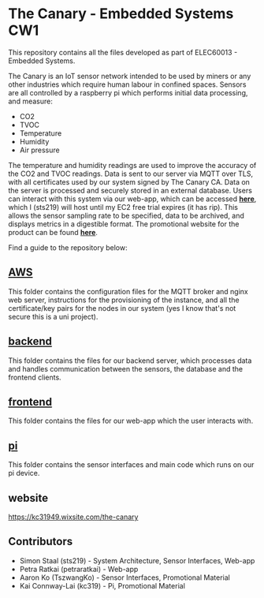 The Canary - Embedded Systems CW1
=============================
This repository contains all the files developed as part of ELEC60013 - Embedded Systems.

The Canary is an IoT sensor network intended to be used by miners or any other industries which require human labour in confined spaces. Sensors are all controlled by a raspberry pi which performs initial data processing, and measure:
- CO2 
- TVOC
- Temperature
- Humidity
- Air pressure

The temperature and humidity readings are used to improve the accuracy of the CO2 and TVOC readings. Data is sent to our server via MQTT over TLS, with all certificates used by our system signed by The Canary CA. Data on the server is processed and securely stored in an external database. Users can interact with this system via our web-app, which can be accessed [**here**](https://thecanary.duckdns.org), which I (sts219) will host until my EC2 free trial expires (it has rip). This allows the sensor sampling rate to be specified, data to be archived, and displays metrics in a digestible format. The promotional website for the product can be found [**here**](https://kc31949.wixsite.com/the-canary).

Find a guide to the repository below:

[AWS](AWS)
-------
This folder contains the configuration files for the MQTT broker and nginx web server, instructions for the provisioning of the instance, and all the certificate/key pairs for the nodes in our system (yes I know that's not secure this is a uni project).

[backend](backend)
----------
This folder contains the files for our backend server, which processes data and handles communication between the sensors, the database and the frontend clients.

[frontend](frontend)
-----------
This folder contains the files for our web-app which the user interacts with.

[pi](pi)
-----
This folder contains the sensor interfaces and main code which runs on our pi device.

website
---------
https://kc31949.wixsite.com/the-canary

Contributors
------------
- Simon Staal (sts219) - System Architecture, Sensor Interfaces, Web-app
- Petra Ratkai (petraratkai) - Web-app
- Aaron Ko (TszwangKo) - Sensor Interfaces, Promotional Material
- Kai Connway-Lai (kc319) - Pi, Promotional Material
